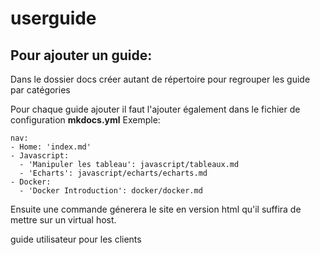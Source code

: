 # userguide

## Pour ajouter un guide:


Dans le dossier docs créer autant de répertoire pour regrouper les guide par catégories 

Pour chaque guide ajouter il faut l'ajouter également dans le fichier de configuration **mkdocs.yml** 
Exemple:
```
nav:
- Home: 'index.md'
- Javascript:
  - 'Manipuler les tableau': javascript/tableaux.md
  - 'Echarts': javascript/echarts/echarts.md
- Docker:
  - 'Docker Introduction': docker/docker.md
```

Ensuite une commande génerera le site en version html qu'il suffira de mettre sur un virtual host.

guide utilisateur pour les clients
